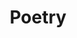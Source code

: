 ---
title: Poetry
summary: A list of the poetry I wrote a long time ago. (I cringe at so much of it!)
---